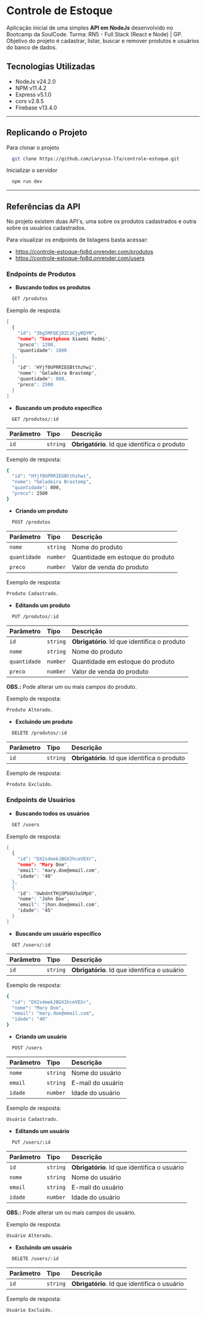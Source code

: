 # Controle de Estoque
Aplicação inicial de uma simples **API em NodeJs** desenvolvido no Bootcamp da SoulCode. Turma: RN5 - Full Stack (React e Node) | GP.
Objetivo do projeto é cadastrar, listar, buscar e remover produtos e usuários do banco de dados.


## Tecnologias Utilizadas
 * NodeJs v24.2.0
 * NPM v11.4.2
 * Express v5.1.0
 * cors v2.8.5
 * Firebase v13.4.0

---

## Replicando o Projeto

Para clonar o projeto

```bash
  git clone https://github.com/Laryssa-lfa/controle-estoque.git
```

Inicializar o servidor

```bash
  npm run dev
```

---

## Referências da API

No projeto existem duas API's, uma sobre os produtos cadastrados e outra sobre os usuários cadastrados.

 Para visualizar os endpoints de listagens basta acessar:
 - https://controle-estoque-fp8d.onrender.com/produtos
 - https://controle-estoque-fp8d.onrender.com/users


### **Endpoints de Produtos**

* **Buscando todos os produtos**

```bash
  GET /produtos
```

Exemplo de resposta:

```bash
[
  {
    "id": "3bg5MFQEjDZCzCjyRQYM",
    "nome": "Smartphone Xiaomi Redmi",
    "preco": 1200,
    "quantidade": 1000
  },
  {
    "id": "HYjf0UPRRIEGBtthzhwi",
    "nome": "Geladeira Brastemp",
    "quantidade": 800,
    "preco": 2500
  }
]
```


* **Buscando um produto específico**

```http
  GET /produtos/:id
```

| Parâmetro | Tipo     | Descrição      |
| :-------- | :------- | :------------- |
| `id` | `string` | **Obrigatório**. Id que identifica o produto |

Exemplo de resposta:

```bash
{
  "id": "HYjf0UPRRIEGBtthzhwi",
  "nome": "Geladeira Brastemp",
  "quantidade": 800,
  "preco": 2500
}
```


* **Criando um produto**

```http
  POST /produtos
```

| Parâmetro | Tipo     | Descrição      |
| :-------- | :------- | :------------- |
| `nome` | `string` | Nome do produto |
| `quantidade` | `number` | Quantidade em estoque do produto |
| `preco` | `number` | Valor de venda do produto |

Exemplo de resposta:

```bash
Produto Cadastrado.
```


* **Editando um produto**

```http
  PUT /produtos/:id
```

| Parâmetro | Tipo     | Descrição      |
| :-------- | :------- | :------------- |
| `id` | `string` | **Obrigatório**. Id que identifica o produto |
| `nome` | `string` | Nome do produto |
| `quantidade` | `number` | Quantidade em estoque do produto |
| `preco` | `number` | Valor de venda do produto |

**OBS.:** Pode alterar um ou mais campos do produto.

Exemplo de resposta:

```bash
Produto Alterado.
```


* **Excluindo um produto**

```http
  DELETE /produtos/:id
```

| Parâmetro | Tipo     | Descrição      |
| :-------- | :------- | :------------- |
| `id` | `string` | **Obrigatório**. Id que identifica o produto |

Exemplo de resposta:

```bash
Produto Excluído.
```


### **Endpoints de Usuários**

* **Buscando todos os usuários**

```bash
  GET /users
```

Exemplo de resposta:

```bash
[
  {
    "id": "DX2s4mekJBGXIhceVEXr",
    "nome": "Mary Doe",
    "email": "mary.doe@email.com",
    "idade": "40"
  },
  {
    "id": "UwbdntTHjOPbbU3aSMpO",
    "nome": "John Doe",
    "email": "jhon.doe@email.com",
    "idade": "45"
  }
]
```


* **Buscando um usuário específico**

```http
  GET /users/:id
```

| Parâmetro | Tipo     | Descrição      |
| :-------- | :------- | :------------- |
| `id` | `string` | **Obrigatório**. Id que identifica o usuário |

Exemplo de resposta:

```bash
{
  "id": "DX2s4mekJBGXIhceVEXr",
  "nome": "Mary Doe",
  "email": "mary.doe@email.com",
  "idade": "40"
}
```


* **Criando um usuário**

```http
  POST /users
```

| Parâmetro | Tipo     | Descrição      |
| :-------- | :------- | :------------- |
| `nome` | `string` | Nome do usuário |
| `email` | `string` | E-mail do usuário |
| `idade` | `number` | Idade do usuário |

Exemplo de resposta:

```bash
Usuário Cadastrado.
```


* **Editando um usuário**

```http
  PUT /users/:id
```

| Parâmetro | Tipo     | Descrição      |
| :-------- | :------- | :------------- |
| `id` | `string` | **Obrigatório**. Id que identifica o usuário |
| `nome` | `string` | Nome do usuário |
| `email` | `string` | E-mail do usuário |
| `idade` | `number` | Idade do usuário |

**OBS.:** Pode alterar um ou mais campos do usuário.

Exemplo de resposta:

```bash
Usuário Alterado.
```


* **Excluindo um usuário**

```http
  DELETE /users/:id
```

| Parâmetro | Tipo     | Descrição      |
| :-------- | :------- | :------------- |
| `id` | `string` | **Obrigatório**. Id que identifica o usuário |

Exemplo de resposta:

```bash
Usuário Excluído.
```

